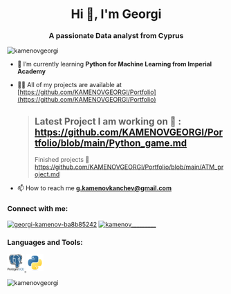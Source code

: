 <h1 align="center">Hi 👋, I'm Georgi</h1>
<h3 align="center">A passionate Data analyst from Cyprus</h3>

<p align="left"> <img src="https://komarev.com/ghpvc/?username=kamenovgeorgi&label=Profile%20views&color=0e75b6&style=flat" alt="kamenovgeorgi" /> </p>

- 🌱 I’m currently learning **Python for Machine Learning from Imperial Academy**

- 👨‍💻 All of my projects are available at [https://github.com/KAMENOVGEORGI/Portfolio](https://github.com/KAMENOVGEORGI/Portfolio)
  > ## Latest Project I am working on 🧰 : https://github.com/KAMENOVGEORGI/Portfolio/blob/main/Python_game.md
  > Finished projects 🫴
  > https://github.com/KAMENOVGEORGI/Portfolio/blob/main/ATM_project.md

- 📫 How to reach me **g.kamenovkanchev@gmail.com**

<h3 align="left">Connect with me:</h3>
<p align="left">
<a href="https://linkedin.com/in/georgi-kamenov-ba8b85242" target="blank"><img align="center" src="https://raw.githubusercontent.com/rahuldkjain/github-profile-readme-generator/master/src/images/icons/Social/linked-in-alt.svg" alt="georgi-kamenov-ba8b85242" height="30" width="40" /></a>
<a href="https://instagram.com/kamenov_________" target="blank"><img align="center" src="https://raw.githubusercontent.com/rahuldkjain/github-profile-readme-generator/master/src/images/icons/Social/instagram.svg" alt="kamenov_________" height="30" width="40" /></a>
</p>

<h3 align="left">Languages and Tools:</h3>
<p align="left"> <a href="https://www.postgresql.org" target="_blank" rel="noreferrer"> <img src="https://raw.githubusercontent.com/devicons/devicon/master/icons/postgresql/postgresql-original-wordmark.svg" alt="postgresql" width="40" height="40"/> </a> <a href="https://www.python.org" target="_blank" rel="noreferrer"> <img src="https://raw.githubusercontent.com/devicons/devicon/master/icons/python/python-original.svg" alt="python" width="40" height="40"/> </a> </p>

<p><img align="center" src="https://github-readme-stats.vercel.app/api/top-langs?username=kamenovgeorgi&show_icons=true&locale=en&layout=compact" alt="kamenovgeorgi" /></p>

